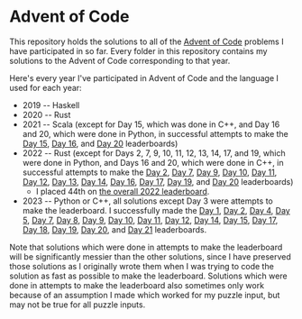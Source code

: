 # Advent of Code

This repository holds the solutions to all of the [Advent of Code](https://adventofcode.com/) problems I have participated in so far. Every folder in this repository contains my solutions to the Advent of Code corresponding to that year.

Here's every year I've participated in Advent of Code and the language I used for each year:

 * 2019 -- Haskell
 * 2020 -- Rust
 * 2021 -- Scala (except for Day 15, which was done in C++, and Day 16 and 20, which were done in Python, in successful attempts to make the [Day 15](https://adventofcode.com/2021/leaderboard/day/15), [Day 16](https://adventofcode.com/2021/leaderboard/day/16), and [Day 20](https://adventofcode.com/2021/leaderboard/day/20) leaderboards)
 * 2022 -- Rust (except for Days 2, 7, 9, 10, 11, 12, 13, 14, 17, and 19, which were done in Python, and Days 16 and 20, which were done in C++, in successful attempts to make the [Day 2](https://adventofcode.com/2022/leaderboard/day/2), [Day 7](https://adventofcode.com/2022/leaderboard/day/7), [Day 9](https://adventofcode.com/2022/leaderboard/day/9), [Day 10](https://adventofcode.com/2022/leaderboard/day/10), [Day 11](https://adventofcode.com/2022/leaderboard/day/11), [Day 12](https://adventofcode.com/2022/leaderboard/day/12), [Day 13](https://adventofcode.com/2022/leaderboard/day/13), [Day 14](https://adventofcode.com/2022/leaderboard/day/14), [Day 16](https://adventofcode.com/2022/leaderboard/day/16), [Day 17](https://adventofcode.com/2022/leaderboard/day/17), [Day 19](https://adventofcode.com/2022/leaderboard/day/19), and [Day 20](https://adventofcode.com/2022/leaderboard/day/20) leaderboards)
   - I placed 44th on [the overall 2022 leaderboard](https://adventofcode.com/2022/leaderboard).
 * 2023 -- Python or C++, all solutions except Day 3 were attempts to make the leaderboard. I successfully made the [Day 1](https://adventofcode.com/2023/leaderboard/day/1), [Day 2](https://adventofcode.com/2023/leaderboard/day/2), [Day 4](https://adventofcode.com/2023/leaderboard/day/4), [Day 5](https://adventofcode.com/2023/leaderboard/day/5), [Day 7](https://adventofcode.com/2023/leaderboard/day/7), [Day 8](https://adventofcode.com/2023/day/8), [Day 9](https://adventofcode.com/2023/leaderboard/day/9), [Day 10](https://adventofcode.com/2023/leaderboard/day/10), [Day 11](https://adventofcode.com/2023/leaderboard/day/11), [Day 12](https://adventofcode.com/2023/leaderboard/day/12), [Day 14](https://adventofcode.com/2023/leaderboard/day/14), [Day 15](https://adventofcode.com/2023/leaderboard/day/15), [Day 17](https://adventofcode.com/2023/leaderboard/day/17), [Day 18](https://adventofcode.com/2023/leaderboard/day/18), [Day 19](https://adventofcode.com/2023/leaderboard/day/19), [Day 20](https://adventofcode.com/2023/leaderboard/day/20), and [Day 21](https://adventofcode.com/2023/leaderboard/day/21) leaderboards.

Note that solutions which were done in attempts to make the leaderboard will be significantly messier than the other solutions, since I have preserved those solutions as I originally wrote them when I was trying to code the solution as fast as possible to make the leaderboard. Solutions which were done in attempts to make the leaderboard also sometimes only work because of an assumption I made which worked for my puzzle input, but may not be true for all puzzle inputs.